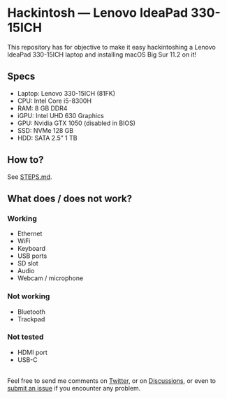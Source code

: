 # Hackintosh — Lenovo IdeaPad 330-15ICH
This repository has for objective to make it easy hackintoshing a Lenovo IdeaPad 330-15ICH laptop and installing macOS Big Sur 11.2 on it!
## Specs
* Laptop: Lenovo 330-15ICH (81FK)
* CPU: Intel Core i5-8300H
* RAM: 8 GB DDR4
* iGPU: Intel UHD 630 Graphics
* GPU: Nvidia GTX 1050 (disabled in BIOS)
* SSD: NVMe 128 GB
* HDD: SATA 2.5” 1 TB
## How to?
See [STEPS.md](https://github.com/Firmin-Launay/Hackintosh_Lenovo_IdeaPad_330-15ICH/blob/main/STEPS.md).
## What does / does not work?
### Working
* Ethernet
* WiFi
* Keyboard
* USB ports
* SD slot
* Audio
* Webcam / microphone
### Not working
* Bluetooth
* Trackpad
### Not tested
* HDMI port
* USB-C

&nbsp;<br/>
Feel free to send me comments on [Twitter](https://twitter.com/messages/compose?recipient_id=1070234915525009408), or on [Discussions](https://github.com/Firmin-Launay/Hackintosh_Lenovo_IdeaPad_330-15ICH/discussions/new), or even to [submit an issue](https://github.com/Firmin-Launay/Hackintosh_Lenovo_IdeaPad_330-15ICH/issues/new) if you encounter any problem.
